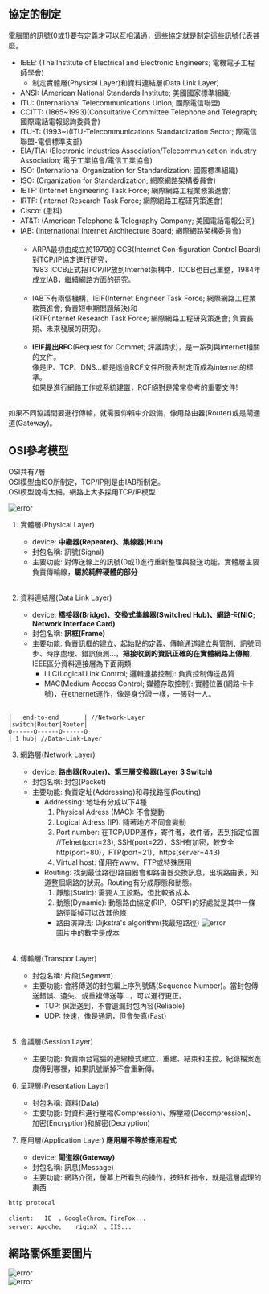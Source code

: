 ## 協定的制定 <br>

電腦間的訊號(0或1)要有定義才可以互相溝通，這些協定就是制定這些訊號代表甚麼。<br>
* IEEE: (The Institute of Electrical and Electronic Engineers; 電機電子工程師學會)
   * 制定實體層(Physical Layer)和資料連結層(Data Link Layer)
* ANSI: (American National Standards Institute; 美國國家標準組織)
* ITU: (International Telecommunications Union; 國際電信聯盟)
* CCITT: (1865~1993)(Consultative Committee Telephone and Telegraph; 國際電話電報認詢委員會)
* ITU-T: (1993~)(ITU-Telecommunications Standardization Sector; 際電信聯盟-電信標準支部)
* EIA/TIA: (Electronic Industries Association/Telecommunication Industry Association; 電子工業協會/電信工業協會)
* ISO: (International Organization for Standardization; 國際標準組織)
* ISO: (Organization for Standardization; 網際網路架構委員會)
* IETF: (Internet Engineering Task Force; 網際網路工程業務策進會)
* IRTF: (Internet Research Task Force; 網際網路工程研究策進會)
* Cisco: (思科)
* AT&T: (American Telephone & Telegraphy Company; 美國電話電報公司)
* IAB: (International Internet Architecture Board; 網際網路架構委員會) <br> <br>
   * ARPA最初由成立於1979的ICCB(Internet Con-figuration Control Board)對TCP/IP協定進行研究，  <br>
   1983 ICCB正式把TCP/IP放到Internet架構中，ICCB也自己重整，1984年成立IAB，繼續網路方面的研究。 <br> <br>
   * IAB下有兩個機構，IEIF(Internet Engineer Task Force; 網際網路工程業務策進會; 負責短中期問題解決)和 <br>
   IRTF(Internet Research Task Force; 網際網路工程研究策進會; 負責長期、未來發展的研究)。 <br> <br>
   * **IEIF提出RFC**(Request for Commet; 評議請求)，是一系列與internet相關的文件。<br>
   像是IP、TCP、DNS...都是透過RCF文件所發表制定而成為internet的標準。 <br>
   如果是進行網路工作或系統建置，RCF絕對是常常參考的重要文件! <br> <br>


如果不同協議間要進行傳輸，就需要仰賴中介設備，像用路由器(Router)或是閘通道(Gateway)。<br>

## OSI參考模型 <br>

OSI共有7層 <br>
OSI模型由ISO所制定，TCP/IP則是由IAB所制定。 <br>
OSI模型說得太細，網路上大多採用TCP/IP模型 <br>


<img src="../picture/OSI%E6%A8%A1%E5%9E%8B2.png" alt="error"> <br>

1. 實體層(Physical Layer)
   * device: **中繼器(Repeater)、集線器(Hub)**
   * 封包名稱: 訊號(Signal)
   * 主要功能: 對傳送線上的訊號(0或1)進行重新整理與發送功能，實體層主要負責傳輸線，**屬於純粹硬體的部分** <br> <br>

2. 資料連結層(Data Link Layer)
   * device: **橋接器(Bridge)、交換式集線器(Switched Hub)、網路卡(NIC; Network Interface Card)**
   * 封包名稱: **訊框(Frame)**
   * 主要功能: 負責訊框的建立、起始點的定義、傳輸通道建立與管制、訊號同步、時序處理、錯誤偵測...，**把接收到的資訊正確的在實體網路上傳輸**，IEEE區分資料連接層為下面兩類:
      * LLC(Logical Link Control; 邏輯連接控制): 負責控制傳送品質
      * MAC(Medium Access Control; 媒體存取控制): 實體位置(網路卡卡號)，在ethernet運作，像是身分證一樣，一張對一人。 <br> <br>

```
|   end-to-end       | //Network-Layer
|switch|Router|Router|
O------O------O------O
| 1 hub| //Data-Link-Layer
```

3. 網路層(Network Layer)
   * device: **路由器(Router)、第三層交換器(Layer 3 Switch)**
   * 封包名稱: 封包(Packet)
   * 主要功能: 負責定址(Addressing)和尋找路徑(Routing)
      * Addressing: 地址有分成以下4種
         1. Physical Adress (MAC): 不會變動
         2. Logical Adress (IP): 隨著地方不同會變動
         3. Port number: 在TCP/UDP運作，寄件者，收件者，丟到指定位置 //Telnet(port=23), SSH(port=22)，SSH有加密，較安全http(port=80)，FTP(port=21)，https(server=443)
         4. Virtual host: 僅用在www、FTP或特殊應用
      * Routing: 找到最佳路徑!路由器會和路由器交換訊息，出現路由表，知道整個網路的狀況。Routing有分成靜態和動態。
         1. 靜態(Static): 需要人工設點，但比較省成本
         2. 動態(Dynamic): 動態路由協定(RIP、OSPF)的好處就是其中一條路徑斷掉可以改其他條
         * 路由演算法: Dijkstra's algorithm(找最短路徑)
         <img src="../picture/Dijkstra's-algorithm.jpg" alt="error"> <br>
         圖片中的數字是成本 <br> <br>

4. 傳輸層(Transpor Layer)
   * 封包名稱: 片段(Segment)
   * 主要功能: 會將傳送的封包編上序列號碼(Sequence Number)。當封包傳送錯誤、遺失、或重複傳送等...，可以進行更正。
      * TUP: 保證送到，不會遺漏封包內容(Reliable)
      * UDP: 快速，像是通訊，但會失真(Fast) <br> <br>

5. 會議層(Session Layer)
   * 主要功能: 負責兩台電腦的連線模式建立、重建、結束和主控。紀錄檔案進度傳到哪裡，如果訊號斷掉不會重新傳。

6. 呈現層(Presentation Layer)
   * 封包名稱: 資料(Data)
   * 主要功能: 對資料進行壓縮(Compression)、解壓縮(Decompression)、加密(Encryption)和解密(Decryption)

7. 應用層(Application Layer)
   **應用層不等於應用程式**
   * device: **閘道器(Gateway)**
   * 封包名稱: 訊息(Message)
   * 主要功能: 網路介面，螢幕上所看到的操作，按鈕和指令，就是這層處理的東西
```
http protocal

client:   IE  、GoogleChrom、FireFox...
server: Apoche、   riginX  、IIS...

```

## 網路關係重要圖片 <br>

<img src="../picture/%E7%B6%B2%E8%B7%AF%E8%A8%AD%E5%82%99%E5%92%8COSI%E6%A8%A1%E5%9E%8B%E7%9A%84%E9%97%9C%E4%BF%82.png" alt="error"> <br>
<img src="../picture/%E7%B6%B2%E8%B7%AF%E5%8D%94%E5%AE%9A%E5%B0%8D%E7%85%A7.png" alt="error"> <br>